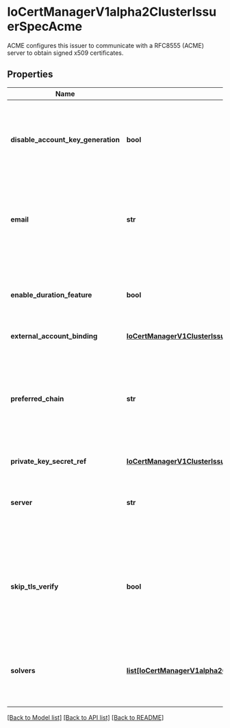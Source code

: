 # IoCertManagerV1alpha2ClusterIssuerSpecAcme

ACME configures this issuer to communicate with a RFC8555 (ACME) server to obtain signed x509 certificates.
## Properties
Name | Type | Description | Notes
------------ | ------------- | ------------- | -------------
**disable_account_key_generation** | **bool** | Enables or disables generating a new ACME account key. If true, the Issuer resource will *not* request a new account but will expect the account key to be supplied via an existing secret. If false, the cert-manager system will generate a new ACME account key for the Issuer. Defaults to false. | [optional] 
**email** | **str** | Email is the email address to be associated with the ACME account. This field is optional, but it is strongly recommended to be set. It will be used to contact you in case of issues with your account or certificates, including expiry notification emails. This field may be updated after the account is initially registered. | [optional] 
**enable_duration_feature** | **bool** | Enables requesting a Not After date on certificates that matches the duration of the certificate. This is not supported by all ACME servers like Let&#39;s Encrypt. If set to true when the ACME server does not support it it will create an error on the Order. Defaults to false. | [optional] 
**external_account_binding** | [**IoCertManagerV1ClusterIssuerSpecAcmeExternalAccountBinding**](IoCertManagerV1ClusterIssuerSpecAcmeExternalAccountBinding.md) |  | [optional] 
**preferred_chain** | **str** | PreferredChain is the chain to use if the ACME server outputs multiple. PreferredChain is no guarantee that this one gets delivered by the ACME endpoint. For example, for Let&#39;s Encrypt&#39;s DST crosssign you would use: \&quot;DST Root CA X3\&quot; or \&quot;ISRG Root X1\&quot; for the newer Let&#39;s Encrypt root CA. This value picks the first certificate bundle in the ACME alternative chains that has a certificate with this value as its issuer&#39;s CN | [optional] 
**private_key_secret_ref** | [**IoCertManagerV1ClusterIssuerSpecAcmePrivateKeySecretRef**](IoCertManagerV1ClusterIssuerSpecAcmePrivateKeySecretRef.md) |  | 
**server** | **str** | Server is the URL used to access the ACME server&#39;s &#39;directory&#39; endpoint. For example, for Let&#39;s Encrypt&#39;s staging endpoint, you would use: \&quot;https://acme-staging-v02.api.letsencrypt.org/directory\&quot;. Only ACME v2 endpoints (i.e. RFC 8555) are supported. | 
**skip_tls_verify** | **bool** | Enables or disables validation of the ACME server TLS certificate. If true, requests to the ACME server will not have their TLS certificate validated (i.e. insecure connections will be allowed). Only enable this option in development environments. The cert-manager system installed roots will be used to verify connections to the ACME server if this is false. Defaults to false. | [optional] 
**solvers** | [**list[IoCertManagerV1alpha2ClusterIssuerSpecAcmeSolvers]**](IoCertManagerV1alpha2ClusterIssuerSpecAcmeSolvers.md) | Solvers is a list of challenge solvers that will be used to solve ACME challenges for the matching domains. Solver configurations must be provided in order to obtain certificates from an ACME server. For more information, see: https://cert-manager.io/docs/configuration/acme/ | [optional] 

[[Back to Model list]](../README.md#documentation-for-models) [[Back to API list]](../README.md#documentation-for-api-endpoints) [[Back to README]](../README.md)


